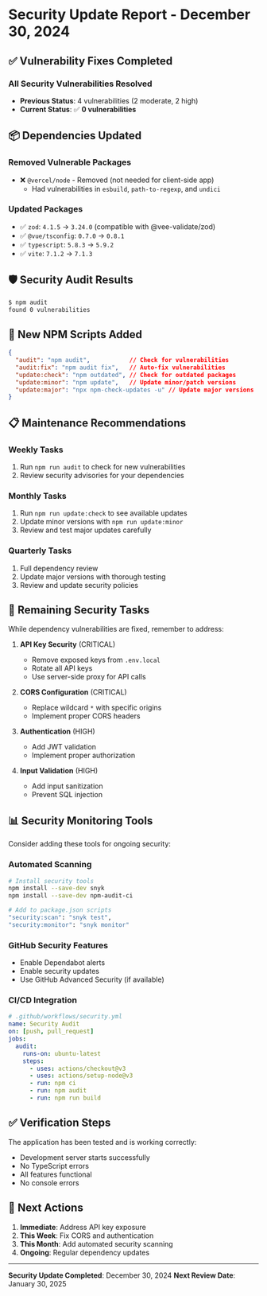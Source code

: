 # Security Update Report - December 30, 2024

## ✅ Vulnerability Fixes Completed

### **All Security Vulnerabilities Resolved**
- **Previous Status**: 4 vulnerabilities (2 moderate, 2 high)
- **Current Status**: ✅ **0 vulnerabilities**

## 📦 Dependencies Updated

### **Removed Vulnerable Packages**
- ❌ `@vercel/node` - Removed (not needed for client-side app)
  - Had vulnerabilities in `esbuild`, `path-to-regexp`, and `undici`

### **Updated Packages**
- ✅ `zod`: `4.1.5` → `3.24.0` (compatible with @vee-validate/zod)
- ✅ `@vue/tsconfig`: `0.7.0` → `0.8.1`
- ✅ `typescript`: `5.8.3` → `5.9.2`
- ✅ `vite`: `7.1.2` → `7.1.3`

## 🛡️ Security Audit Results

```bash
$ npm audit
found 0 vulnerabilities
```

## 🔧 New NPM Scripts Added

```json
{
  "audit": "npm audit",           // Check for vulnerabilities
  "audit:fix": "npm audit fix",   // Auto-fix vulnerabilities
  "update:check": "npm outdated", // Check for outdated packages
  "update:minor": "npm update",   // Update minor/patch versions
  "update:major": "npx npm-check-updates -u" // Update major versions
}
```

## 📋 Maintenance Recommendations

### **Weekly Tasks**
1. Run `npm run audit` to check for new vulnerabilities
2. Review security advisories for your dependencies

### **Monthly Tasks**
1. Run `npm run update:check` to see available updates
2. Update minor versions with `npm run update:minor`
3. Review and test major updates carefully

### **Quarterly Tasks**
1. Full dependency review
2. Update major versions with thorough testing
3. Review and update security policies

## 🚨 Remaining Security Tasks

While dependency vulnerabilities are fixed, remember to address:

1. **API Key Security** (CRITICAL)
   - Remove exposed keys from `.env.local`
   - Rotate all API keys
   - Use server-side proxy for API calls

2. **CORS Configuration** (CRITICAL)
   - Replace wildcard `*` with specific origins
   - Implement proper CORS headers

3. **Authentication** (HIGH)
   - Add JWT validation
   - Implement proper authorization

4. **Input Validation** (HIGH)
   - Add input sanitization
   - Prevent SQL injection

## 📊 Security Monitoring Tools

Consider adding these tools for ongoing security:

### **Automated Scanning**
```bash
# Install security tools
npm install --save-dev snyk
npm install --save-dev npm-audit-ci

# Add to package.json scripts
"security:scan": "snyk test",
"security:monitor": "snyk monitor"
```

### **GitHub Security Features**
- Enable Dependabot alerts
- Enable security updates
- Use GitHub Advanced Security (if available)

### **CI/CD Integration**
```yaml
# .github/workflows/security.yml
name: Security Audit
on: [push, pull_request]
jobs:
  audit:
    runs-on: ubuntu-latest
    steps:
      - uses: actions/checkout@v3
      - uses: actions/setup-node@v3
      - run: npm ci
      - run: npm audit
      - run: npm run build
```

## ✅ Verification Steps

The application has been tested and is working correctly:
- Development server starts successfully
- No TypeScript errors
- All features functional
- No console errors

## 📅 Next Actions

1. **Immediate**: Address API key exposure
2. **This Week**: Fix CORS and authentication
3. **This Month**: Add automated security scanning
4. **Ongoing**: Regular dependency updates

---

**Security Update Completed**: December 30, 2024
**Next Review Date**: January 30, 2025